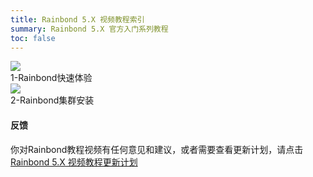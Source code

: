 ```yaml
---
title: Rainbond 5.X 视频教程索引
summary: Rainbond 5.X 官方入门系列教程
toc: false
---
```

<div class="video-list">
  <div
    class="video-list-item video-show"
    data-src="https://grstatic.oss-cn-shanghai.aliyuncs.com/mp4/video-tutorial/1-overview.mp4"
    >
    <div class="videolist-icon"></div>
    <img
    src="https://grstatic.oss-cn-shanghai.aliyuncs.com/mp4/video-tutorial/1-overview.png"/>
    <div class="video-list-item-label">
       1-Rainbond快速体验
    </div>
  </div>
  <div
    class="video-list-item video-show"
    data-src="https://grstatic.oss-cn-shanghai.aliyuncs.com/mp4/video-tutorial/2-install.mp4"
    >
    <div class="videolist-icon"></div>
    <img
    src="https://grstatic.oss-cn-shanghai.aliyuncs.com/mp4/video-tutorial/2-overview.png"/>
    <div class="video-list-item-label">
       2-Rainbond集群安装
    </div>
  </div>
</div> 

#### 反馈
你对Rainbond教程视频有任何意见和建议，或者需要查看更新计划，请点击 [Rainbond 5.X 视频教程更新计划](http://t.goodrain.com/t/rainbond-5-x/698)
<script>
    var modalVideo = new ModalVideo({ width: 1200, height: 650 });
    $('.video-show').click(function () {
        modalVideo.show({ url: $(this).data('src') });
    })
</script>
